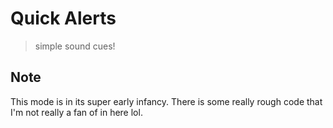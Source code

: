 # Quick Alerts
> simple sound cues!

## Note
This mode is in its super early infancy. There is some really rough code that I'm not really a fan of in here lol.
